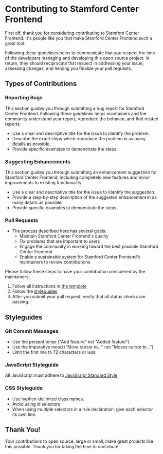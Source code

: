 # Contributing to Stamford Center Frontend

First off, thank you for considering contributing to Stamford Center Frontend. It's people like you that make Stamford Center Frontend such a great tool.

Following these guidelines helps to communicate that you respect the time of the developers managing and developing this open source project. In return, they should reciprocate that respect in addressing your issue, assessing changes, and helping you finalize your pull requests.

## Types of Contributions
### Reporting Bugs

This section guides you through submitting a bug report for Stamford Center Frontend. Following these guidelines helps maintainers and the community understand your report, reproduce the behavior, and find related reports.

- Use a clear and descriptive title for the issue to identify the problem.
- Describe the exact steps which reproduce the problem in as many details as possible.
- Provide specific examples to demonstrate the steps.

### Suggesting Enhancements

This section guides you through submitting an enhancement suggestion for Stamford Center Frontend, including completely new features and minor improvements to existing functionality.

- Use a clear and descriptive title for the issue to identify the suggestion.
- Provide a step-by-step description of the suggested enhancement in as many details as possible.
- Provide specific examples to demonstrate the steps.

### Pull Requests

- The process described here has several goals:
  - Maintain Stamford Center Frontend's quality
  - Fix problems that are important to users
  - Engage the community in working toward the best possible Stamford Center Frontend
  - Enable a sustainable system for Stamford Center Frontend's maintainers to review contributions

Please follow these steps to have your contribution considered by the maintainers:

1. Follow all instructions in [the template](PULL_REQUEST_TEMPLATE.md)
2. Follow the [styleguides](#styleguides)
3. After you submit your pull request, verify that all status checks are passing.

## Styleguides

### Git Commit Messages

- Use the present tense ("Add feature" not "Added feature")
- Use the imperative mood ("Move cursor to..." not "Moves cursor to...")
- Limit the first line to 72 characters or less

### JavaScript Styleguide

All JavaScript must adhere to [JavaScript Standard Style](https://standardjs.com/).

### CSS Styleguide

- Use hyphen-delimited class names.
- Avoid using id selectors
- When using multiple selectors in a rule declaration, give each selector its own line.

## Thank You!
Your contributions to open source, large or small, make great projects like this possible. Thank you for taking the time to contribute.